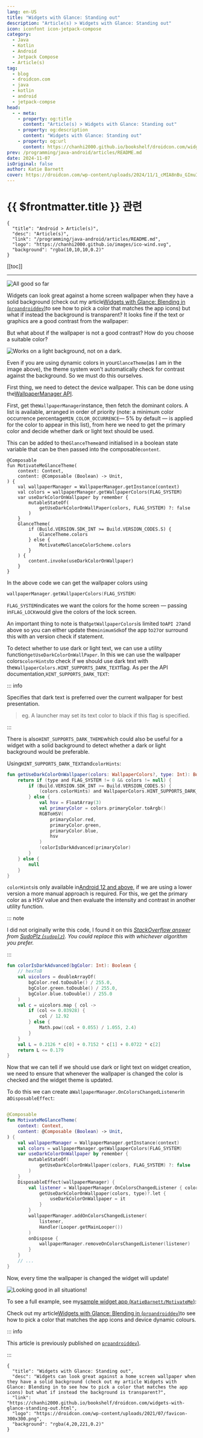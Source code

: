 ```yaml
---
lang: en-US
title: "Widgets with Glance: Standing out"
description: "Article(s) > Widgets with Glance: Standing out"
icon: iconfont icon-jetpack-compose
category:
  - Java
  - Kotlin
  - Android
  - Jetpack Compose
  - Article(s)
tag:
  - blog
  - droidcon.com
  - java
  - kotlin
  - android
  - jetpack-compse
head:
  - - meta:
    - property: og:title
      content: "Article(s) > Widgets with Glance: Standing out"
    - property: og:description
      content: "Widgets with Glance: Standing out"
    - property: og:url
      content: https://chanhi2000.github.io/bookshelf/droidcon.com/widgets-with-glance-standing-out.html
prev: /programming/java-android/articles/README.md
date: 2024-11-07
isOriginal: false
author: Katie Barnett
cover: https://droidcon.com/wp-content/uploads/2024/11/1_cMIA8nBu_GImuIfLIgioxQ-600x360.webp
---
```


# {{ $frontmatter.title }} 관련

```component VPCard
{
  "title": "Android > Article(s)",
  "desc": "Article(s)",
  "link": "/programming/java-android/articles/README.md",
  "logo": "https://chanhi2000.github.io/images/ico-wind.svg",
  "background": "rgba(10,10,10,0.2)"
}
```

[[toc]]

---

<SiteInfo
  name="Widgets with Glance: Standing out"
  desc="Widgets can look great against a home screen wallpaper when they have a solid background (check out my article Widgets with Glance: Blending in to see how to pick a color that matches the app icons) but what if instead the background is transparent?"
  url="https://droidcon.com/widgets-with-glance-standing-out"
  logo="https://droidcon.com/wp-content/uploads/2021/07/favicon-300x300.png"
  preview="https://droidcon.com/wp-content/uploads/2024/11/1_cMIA8nBu_GImuIfLIgioxQ-600x360.webp"/>

![All good so far](https://droidcon.com/wp-content/uploads/2024/11/1_cMIA8nBu_GImuIfLIgioxQ-600x360.webp)

Widgets can look great against a home screen wallpaper when they have a solid background (check out my article[Widgets with Glance: Blending in (<FontIcon icon="fa-brands fa-medium"/>`proandroiddev`)](https://proandroiddev.com/widgets-with-glance-blending-in-ae1e52a6cb6f)to see how to pick a color that matches the app icons) but what if instead the background is transparent? It looks fine if the text or graphics are a good contrast from the wallpaper:

But what about if the wallpaper is not a good contrast? How do you choose a suitable color?

![Works on a light background, not on a dark.](https://droidcon.com/wp-content/uploads/2024/11/1_L6ieC3kyYswQJ3F9FpRH6Q-600x360.webp)

Even if you are using dynamic colors in your`GlanceTheme`(as I am in the image above), the theme system won’t automatically check for contrast against the background. So we must do this ourselves.

First thing, we need to detect the device wallpaper. This can be done using the[<FontIcon icon="fa-brands fa-android"/>WallpaperManager API](https://developer.android.com/reference/android/app/WallpaperManager).

First, get the`WallpaperManager`instance, then fetch the dominant colors. A list is available, arranged in order of priority (note: a minimum color occurrence percentage`MIN_COLOR_OCCURRENCE`— 5% by default — is applied for the color to appear in this list), from here we need to get the primary color and decide whether dark or light text should be used.

This can be added to the`GlanceTheme`and initialised in a boolean state variable that can be then passed into the composable`content`.

```kotlin{6} title="MotivateMeGlanceTheme.kt"
@Composable
fun MotivateMeGlanceTheme(
    context: Context,
    content: @Composable (Boolean) -> Unit,
) {
    val wallpaperManager = WallpaperManager.getInstance(context)
    val colors = wallpaperManager.getWallpaperColors(FLAG_SYSTEM)
    var useDarkColorOnWallpaper by remember {
        mutableStateOf(
            getUseDarkColorOnWallPaper(colors, FLAG_SYSTEM) ?: false
        )
    }
    GlanceTheme(
        if (Build.VERSION.SDK_INT >= Build.VERSION_CODES.S) {
            GlanceTheme.colors
        } else {
            MotivateMeGlanceColorScheme.colors
        }
    ) {
        content.invoke(useDarkColorOnWallpaper)
    }
}
```

<!-- @include: https://gist.github.com/KatieBarnett/a708ad418930f630ce6733a2ed33d8f8/raw/dff62c8d3b2b81333b31bf306fde931934f838a9/MotivateMeGlanceTheme.kt -->

In the above code we can get the wallpaper colors using

```kotlin
wallpaperManager.getWallpaperColors(FLAG_SYSTEM)
```

`FLAG_SYSTEM`indicates we want the colors for the home screen — passing in`FLAG_LOCK`would give the colors of the lock screen.

An important thing to note is that`getWallpaperColors`is limited to`API 27`and above so you can either update the`minimumSdk`of the app to`27`or surround this with an version check if statement.

To detect whether to use dark or light text, we can use a utility function`getUseDarkColorOnWallPaper`. In this we can use the wallpaper colors`colorHints`to check if we should use dark text with the`WallpaperColors.HINT_SUPPORTS_DARK_TEXT`flag. As per the API documentation,`HINT_SUPPORTS_DARK_TEXT`:

::: info

Specifies that dark text is preferred over the current wallpaper for best presentation.  

> eg. A launcher may set its text color to black if this flag is specified.

:::

There is also`HINT_SUPPORTS_DARK_THEME`which could also be useful for a widget with a solid background to detect whether a dark or light background would be preferable.

Using`HINT_SUPPORTS_DARK_TEXT`and`colorHints`:

```kotlin title="WidgetUtil.kt"
fun getUseDarkColorOnWallpaper(colors: WallpaperColors?, type: Int): Boolean? {
    return if (type and FLAG_SYSTEM != 0 && colors != null) {
        if (Build.VERSION.SDK_INT >= Build.VERSION_CODES.S) {
            (colors.colorHints) and WallpaperColors.HINT_SUPPORTS_DARK_TEXT != 0
        } else {
            val hsv = FloatArray(3)
            val primaryColor = colors.primaryColor.toArgb()
            RGBToHSV(
                primaryColor.red,
                primaryColor.green,
                primaryColor.blue,
                hsv
            )
            !colorIsDarkAdvanced(primaryColor)
        }
    } else {
        null
    }
}
```

<!-- @include: https://gist.github.com/KatieBarnett/250ba461df486d9db169b66b021daf72/raw/eb002904924fc9f0b6c927d57c621735e380a43e/WidgetUtil.kt -->

`colorHints`is only available in[Android 12 and above](https://android.com/intl/en_au/android-12/#a12-color-reimagined), if we are using a lower version a more manual approach is required. For this, we get the primary color as a HSV value and then evaluate the intensity and contrast in another utility function.

::: note

I did not originally write this code, I found it on this *[<FontIcon icon="fa-brands fa-stack-overflow"/>StackOverflow answer](https://stackoverflow.com/a/41491220/4714860) from [SudoPlz (<FontIcon icon="fa-brands fa-stack-overflow"/>`sudoplz`)](https://stackoverflow.com/users/1658268/sudoplz). You could replace this with whichever algorithm you prefer.*

:::

```kotlin title="WidgetUtil.kt"
fun colorIsDarkAdvanced(bgColor: Int): Boolean {
    // hexToB
    val uicolors = doubleArrayOf(
        bgColor.red.toDouble() / 255.0,
        bgColor.green.toDouble() / 255.0,
        bgColor.blue.toDouble() / 255.0
    )
    val c = uicolors.map { col ->
        if (col <= 0.03928) {
            col / 12.92
        } else {
            Math.pow((col + 0.055) / 1.055, 2.4)
        }
    }
    val L = 0.2126 * c[0] + 0.7152 * c[1] + 0.0722 * c[2]
    return L <= 0.179
}
```

<!-- @include: https://gist.github.com/KatieBarnett/95ed365619d5846ba5cae38afcf4cf28/raw/e56f0f251d1e540702fd4e3cd6785d5037e81fbd/WidgetUtil.kt -->

Now that we can tell if we should use dark or light text on widget creation, we need to ensure that whenever the wallpaper is changed the color is checked and the widget theme is updated.

To do this we can create a`WallpaperManager.OnColorsChangedListener`in a`DisposableEffect`:

```kotlin title="MotivateMeGlanceTheme.kt"

@Composable
fun MotivateMeGlanceTheme(
    context: Context,
    content: @Composable (Boolean) -> Unit,
) {
    val wallpaperManager = WallpaperManager.getInstance(context)
    val colors = wallpaperManager.getWallpaperColors(FLAG_SYSTEM)
    var useDarkColorOnWallpaper by remember {
        mutableStateOf(
            getUseDarkColorOnWallpaper(colors, FLAG_SYSTEM) ?: false
        )
    }
    DisposableEffect(wallpaperManager) {
        val listener = WallpaperManager.OnColorsChangedListener { colors, type ->
            getUseDarkColorOnWallpaper(colors, type)?.let {
                useDarkColorOnWallpaper = it
            }
        }
        wallpaperManager.addOnColorsChangedListener(
            listener,
            Handler(Looper.getMainLooper())
        )
        onDispose {
            wallpaperManager.removeOnColorsChangedListener(listener)
        }
    }
    // ...
}
```

<!-- @include: https://gist.github.com/KatieBarnett/349352b14c35d5ed23a65e174d4a21ea/raw/1162b7b978457250d40f5ca932c3beb2b6c941bb/MotivateMeGlanceTheme.kt -->

Now, every time the wallpaper is changed the widget will update!

![Looking good in all situations!](https://droidcon.com/wp-content/uploads/2024/11/1_mky0GpsMOkUNapd6diKK2A-600x360.webp)

To see a full example, see my[sample widget app (<FontIcon icon="iconfont icon-github"/>`KatieBarnett/MotivateMe`)](https://github.com/KatieBarnett/MotivateMe/tree/workshop/Activity-12):

<SiteInfo
  name="KatieBarnett/MotivateMe"
  desc="Sample app for Widget Fever: A Hands-On Workshop with Jetpack Compose Glance & Gemini"
  url="https://github.com/KatieBarnett/MotivateMe/tree/workshop/Activity-12"
  logo="https://github.githubassets.com/favicons/favicon-dark.svg"
  preview="https://opengraph.githubassets.com/e48744e1af1e9e66eb80f2b5d2e02dc223574c5da2a50758e30a7af1b5bb0d3f/KatieBarnett/MotivateMe"/>

Check out my article[Widgets with Glance: Blending in (<FontIcon icon="fa-brands fa-medium"/>`proandroiddev`)](https://proandroiddev.com/widgets-with-glance-blending-in-ae1e52a6cb6f)to see how to pick a color that matches the app icons and device dynamic colours.

::: info

This article is previously published on [<FontIcon icon="fa-brands fa-medium"/>`proandroiddev`)](https://proandroiddev.com/widgets-with-glance-standing-out-33834eee2dee).

<SiteInfo
  name="Widgets with Glance: Standing out"
  desc="Detect wallpaper colors so transparent widgets do not get lost in the background"
  url="https://proandroiddev.com/widgets-with-glance-standing-out-33834eee2dee/"
  logo="https://miro.medium.com/v2/resize:fill:256:256/1*A8VytPZQhvUf_MG6hm_Dlw.png"
  preview="https://miro.medium.com/v2/resize:fit:1200/1*mky0GpsMOkUNapd6diKK2A.jpeg"/>

:::

<!-- TODO: add ARTICLE CARD -->
```component VPCard
{
  "title": "Widgets with Glance: Standing out",
  "desc": "Widgets can look great against a home screen wallpaper when they have a solid background (check out my article Widgets with Glance: Blending in to see how to pick a color that matches the app icons) but what if instead the background is transparent?",
  "link": "https://chanhi2000.github.io/bookshelf/droidcon.com/widgets-with-glance-standing-out.html",
  "logo": "https://droidcon.com/wp-content/uploads/2021/07/favicon-300x300.png",
  "background": "rgba(4,20,221,0.2)"
}
```
